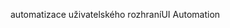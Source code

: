 <span data-ttu-id="5631f-101">automatizace uživatelského rozhraní</span><span class="sxs-lookup"><span data-stu-id="5631f-101">UI Automation</span></span>